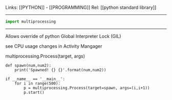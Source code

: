 Links: [[PYTHON]] - [[PROGRAMMING]]
Rel: [[python standard library]]

--- 

```py
import multiprocessing
```

--- 

Allows override of python Global Interpreter Lock (GIL)

see CPU usage changes in Activity Mangager

multiprocessing.Process(target, args)
```
def spawn(num,num2):
	print('Spawned! {} {}'.format(num,num2))

if __name__ == '__main__':
	for i in range(500):
		p = multiprocessing.Process(target=spawn, args=(i,i+1))
		p.start()
```